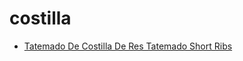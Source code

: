# costilla

 * [Tatemado De Costilla De Res Tatemado Short Ribs](../index/t/tatemado-de-costilla-de-res-tatemado-short-ribs-51110270.json)
